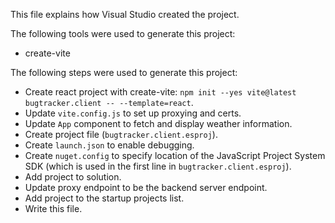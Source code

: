 This file explains how Visual Studio created the project.

The following tools were used to generate this project:
- create-vite

The following steps were used to generate this project:
- Create react project with create-vite: `npm init --yes vite@latest bugtracker.client -- --template=react`.
- Update `vite.config.js` to set up proxying and certs.
- Update `App` component to fetch and display weather information.
- Create project file (`bugtracker.client.esproj`).
- Create `launch.json` to enable debugging.
- Create `nuget.config` to specify location of the JavaScript Project System SDK (which is used in the first line in `bugtracker.client.esproj`).
- Add project to solution.
- Update proxy endpoint to be the backend server endpoint.
- Add project to the startup projects list.
- Write this file.
